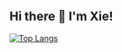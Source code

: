 ## Hi there 👋 I'm Xie!

[![Top Langs](https://github-readme-stats.vercel.app/api/top-langs/?username=Mildclimate)](https://github.com/Mildclimate/github-readme-stats)

